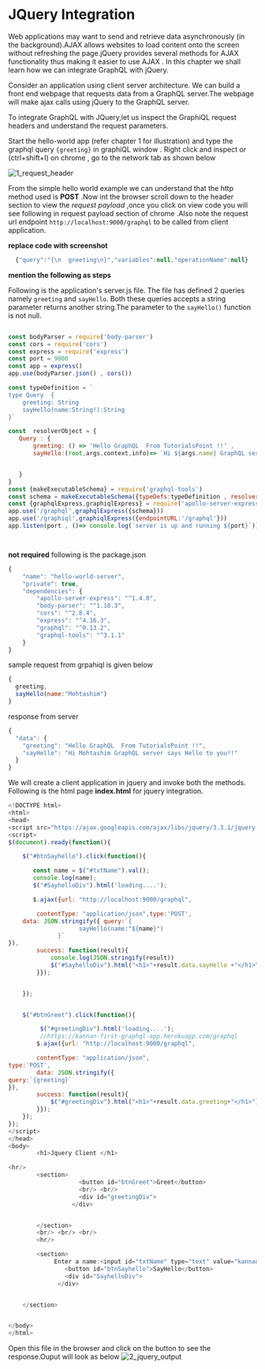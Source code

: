 
# JQuery Integration

Web applications may want to send and retrieve data asynchronously (in the background).AJAX allows websites to load content onto the screen without refreshing the page.jQuery provides several methods for AJAX functionality thus making it easier to use AJAX . In this chapter we shall learn how we can integrate GraphQL with jQuery.  
  

Consider an application using client server architecture. We can build a front end webpage that requests data from a GraphQL server.The webpage will make ajax calls using jQuery to the GraphQL server.    

To integrate GraphQL with JQuery,let us inspect the GraphiQL request headers and understand the request parameters.  

Start the hello-world app (refer chapter 1 for illustration) and type the  graphql query `{greeting}` in graphiQL window . Right click and inspect or (ctrl+shift+I) on chrome , go to the network tab as shown below

![1_request_header](https://user-images.githubusercontent.com/9062443/44342005-4f327280-a4a7-11e8-87ff-8afd3bf3547e.png)

From the simple hello world example we can understand that the http method used is **POST** .Now int the browser scroll down to the header section to view the *request payload* ,once you click on view code you will see following in request payload section of chrome .Also note the request url endpoint `http://localhost:9000/graphql` to be called from client application.

**replace code with screenshot** 

```javascript
  {"query":"{\n  greeting\n}","variables":null,"operationName":null}

```

**mention the following as steps**  

Following is the application's server.js file. The file has defined 2 queries namely `greeting`  and `sayHello`. Both these queries accepts a string parameter returns another string.The parameter to the `sayHello()` function is not null.

```javascript

const bodyParser = require('body-parser')
const cors = require('cors')
const express = require('express')
const port = 9000
const app = express()
app.use(bodyParser.json() , cors())

const typeDefinition = `
type Query  {
    greeting: String
    sayHello(name:String!):String
}`

const  resolverObject = {
   Query : {
       greeting: () => 'Hello GraphQL  From TutorialsPoint !!' ,
       sayHello:(root,args,context,info)=> `Hi ${args.name} GraphQL server says Hello to you!!`


   }
}
const {makeExecutableSchema} = require('graphql-tools')
const schema = makeExecutableSchema({typeDefs:typeDefinition , resolvers:resolverObject})
const {graphqlExpress,graphiqlExpress} = require('apollo-server-express')
app.use('/graphql',graphqlExpress({schema}))
app.use('/graphiql',graphiqlExpress({endpointURL:'/graphql'}))
app.listen(port , ()=> console.log(`server is up and running ${port}`))




```
**not required**
following is the package.json

```javascript
{
    "name": "hello-world-server",
    "private": true,
    "dependencies": {
        "apollo-server-express": "^1.4.0",
        "body-parser": "^1.18.3",
        "cors": "^2.8.4",
        "express": "^4.16.3",
        "graphql": "^0.13.2",
        "graphql-tools": "^3.1.1"
    }
}


```

sample request from grpahiql is given below

```javascript
{
  greeting,
  sayHello(name:"Mohtashim")
}

```

response from server

```javascript
{
  "data": {
    "greeting": "Hello GraphQL  From TutorialsPoint !!",
    "sayHello": "Hi Mohtashim GraphQL server says Hello to you!!"
  }
}

```

We will create a client application in jquery and invoke both the methods.
Following is the html page **index.html** for jquery integration.

```javascript
<!DOCTYPE html>
<html>
<head>
<script src="https://ajax.googleapis.com/ajax/libs/jquery/3.3.1/jquery.min.js"></script>
<script>
$(document).ready(function(){

    $("#btnSayhello").click(function(){

       const name = $("#txtName").val();
       console.log(name);
       $("#SayhelloDiv").html('loading....');

       $.ajax({url: "http://localhost:9000/graphql",

        contentType: "application/json",type:'POST',
    data: JSON.stringify({ query:`{
                    sayHello(name:"${name}")
              }`
}),
        success: function(result){
            console.log(JSON.stringify(result))
            $("#SayhelloDiv").html("<h1>"+result.data.sayHello +"</h1>");
        }});


    });


    $("#btnGreet").click(function(){

         $("#greetingDiv").html('loading....');
         //https://kannan-first-graphql-app.herokuapp.com/graphql
        $.ajax({url: "http://localhost:9000/graphql",

        contentType: "application/json",
type:'POST',
        data: JSON.stringify({
query:`{greeting}`
}),
        success: function(result){
            $("#greetingDiv").html("<h1>"+result.data.greeting+"</h1>");
        }});
    });
});
</script>
</head>
<body>
        <h1>Jquery Client </h1>

<hr/>
        <section>
                    <button id="btnGreet">Greet</button>
                    <br/> <br/>
                    <div id="greetingDiv">
                  </div>


        </section>
        <br/> <br/> <br/>
        <hr/>

        <section>
             Enter a name:<input id="txtName" type="text" value="kannan"/>
                <button id="btnSayhello">SayHello</button>
                <div id="SayhelloDiv">
              </div>


    </section>


</body>
</html>

```

Open this file in the browser and click on the button to see the response.Ouput will look as below
![2_jquery_output](https://user-images.githubusercontent.com/9062443/44388206-2791e780-a545-11e8-9df6-20fc55625ac7.png)
